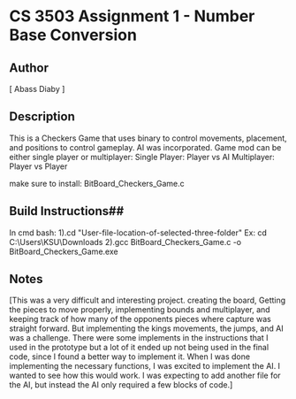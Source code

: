 # CS 3503 Assignment 1 - Number Base Conversion

## Author
[ Abass Diaby ]

## Description
This is a Checkers Game that uses binary to control movements, placement, and positions to control gameplay. AI was incorporated.
Game mod can be either single player or multiplayer:
Single Player: Player vs AI
Multiplayer: Player vs Player

make sure to install:
BitBoard_Checkers_Game.c

## Build Instructions##
In cmd bash:
1).cd "User-file-location-of-selected-three-folder" 
Ex: cd C:\Users\KSU\Downloads 
2).gcc BitBoard_Checkers_Game.c -o BitBoard_Checkers_Game.exe

## Notes
[This was a very difficult and interesting project. creating the board, Getting the pieces to move properly, implementing bounds and multiplayer, and keeping track of how many of the opponents pieces where capture was straight forward. But implementing the kings movements, the jumps, and AI was a challenge. There were some implements in the instructions that I used in the prototype but a lot of it ended up not being used in the final code, since I found a better way to implement it. When I was done implementing the necessary functions, I was excited to implement the AI. I wanted to see how this would work. I was expecting to add another file for the AI, but instead the AI only required a few blocks of code.]
